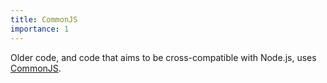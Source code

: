 ```yaml
---
title: CommonJS
importance: 1
---
```


Older code, and code that aims to be cross-compatible with Node.js, uses [CommonJS](https://nodejs.org/api/modules.html).
